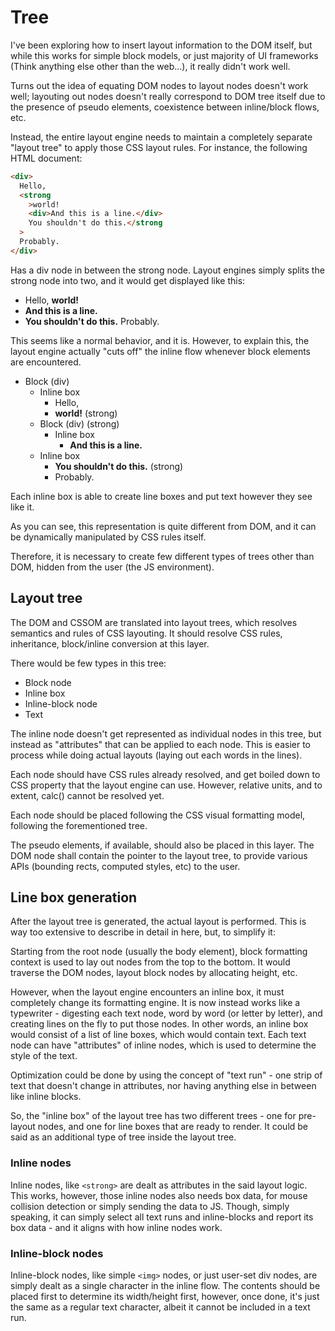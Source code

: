 # Tree

I've been exploring how to insert layout information to the DOM itself, but
while this works for simple block models, or just majority of UI frameworks
(Think anything else other than the web...), it really didn't work well.

Turns out the idea of equating DOM nodes to layout nodes doesn't work well;
layouting out nodes doesn't really correspond to DOM tree itself due to the
presence of pseudo elements, coexistence between inline/block flows, etc.

Instead, the entire layout engine needs to maintain a completely separate
"layout tree" to apply those CSS layout rules. For instance, the following
HTML document:

```html
<div>
  Hello,
  <strong
    >world!
    <div>And this is a line.</div>
    You shouldn't do this.</strong
  >
  Probably.
</div>
```

Has a div node in between the strong node. Layout engines simply splits the
strong node into two, and it would get displayed like this:

- Hello, **world!**
- **And this is a line.**
- **You shouldn't do this.** Probably.

This seems like a normal behavior, and it is. However, to explain this, the
layout engine actually "cuts off" the inline flow whenever block elements
are encountered.

- Block (div)
  - Inline box
    - Hello,
    - **world!** (strong)
  - Block (div) (strong)
    - Inline box
      - **And this is a line.**
  - Inline box
    - **You shouldn't do this.** (strong)
    - Probably.

Each inline box is able to create line boxes and put text however they see like
it.

As you can see, this representation is quite different from DOM, and it can be
dynamically manipulated by CSS rules itself.

Therefore, it is necessary to create few different types of trees other than
DOM, hidden from the user (the JS environment).

## Layout tree

The DOM and CSSOM are translated into layout trees, which resolves semantics
and rules of CSS layouting. It should resolve CSS rules, inheritance,
block/inline conversion at this layer.

There would be few types in this tree:

- Block node
- Inline box
- Inline-block node
- Text

The inline node doesn't get represented as individual nodes in this tree, but
instead as "attributes" that can be applied to each node. This is easier to
process while doing actual layouts (laying out each words in the lines).

Each node should have CSS rules already resolved, and get boiled down to CSS
property that the layout engine can use. However, relative units, and to extent,
calc() cannot be resolved yet.

Each node should be placed following the CSS visual formatting model, following
the forementioned tree.

The pseudo elements, if available, should also be placed in this layer. The
DOM node shall contain the pointer to the layout tree, to provide various APIs
(bounding rects, computed styles, etc) to the user.

## Line box generation

After the layout tree is generated, the actual layout is performed. This is way
too extensive to describe in detail in here, but, to simplify it:

Starting from the root node (usually the body element), block formatting context
is used to lay out nodes from the top to the bottom. It would traverse the
DOM nodes, layout block nodes by allocating height, etc.

However, when the layout engine encounters an inline box, it must completely
change its formatting engine. It is now instead works like a typewriter -
digesting each text node, word by word (or letter by letter), and creating
lines on the fly to put those nodes. In other words, an inline box would consist
of a list of line boxes, which would contain text. Each text node can have
"attributes" of inline nodes, which is used to determine the style of the text.

Optimization could be done by using the concept of "text run" - one strip of
text that doesn't change in attributes, nor having anything else in between like
inline blocks.

So, the "inline box" of the layout tree has two different trees - one for
pre-layout nodes, and one for line boxes that are ready to render. It could be
said as an additional type of tree inside the layout tree.

### Inline nodes

Inline nodes, like `<strong>` are dealt as attributes in the said layout logic.
This works, however, those inline nodes also needs box data, for mouse collision
detection or simply sending the data to JS. Though, simply speaking, it can
simply select all text runs and inline-blocks and report its box data - and
it aligns with how inline nodes work.

### Inline-block nodes

Inline-block nodes, like simple `<img>` nodes, or just user-set div nodes, are
simply dealt as a single character in the inline flow. The contents should be
placed first to determine its width/height first, however, once done, it's just
the same as a regular text character, albeit it cannot be included in a text run.

